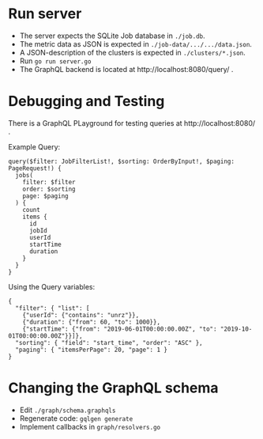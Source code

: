# Run server

* The server expects the SQLite Job database in `./job.db`.
* The metric data as JSON is expected in `./job-data/.../.../data.json`.
* A JSON-description of the clusters is expected in `./clusters/*.json`.
* Run ```go run server.go```
* The GraphQL backend is located at http://localhost:8080/query/ .

# Debugging and Testing

There is a GraphQL PLayground for testing queries at http://localhost:8080/ .

Example Query:
```
query($filter: JobFilterList!, $sorting: OrderByInput!, $paging: PageRequest!) {
  jobs(
    filter: $filter
    order: $sorting
    page: $paging
  ) {
    count
    items {
      id
      jobId
      userId
      startTime
      duration
    }
  }
}
```

Using the Query variables:
```
{
  "filter": { "list": [
    {"userId": {"contains": "unrz"}},
    {"duration": {"from": 60, "to": 1000}},
    {"startTime": {"from": "2019-06-01T00:00:00.00Z", "to": "2019-10-01T00:00:00.00Z"}}]},
  "sorting": { "field": "start_time", "order": "ASC" },
  "paging": { "itemsPerPage": 20, "page": 1 }
}
```

# Changing the GraphQL schema

* Edit ```./graph/schema.graphqls```
* Regenerate code: ```gqlgen generate```
* Implement callbacks in ```graph/resolvers.go```
